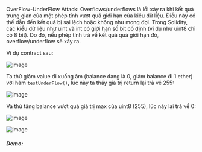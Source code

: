 OverFlow-UnderFlow Attack: Overflows/underflows là lỗi xảy ra khi kết quả trung gian của một phép tính vượt quá giới hạn của kiểu dữ liệu. Điều này có thể dẫn đến kết quả bị sai lệch hoặc không như mong đợi. Trong Solidity, các kiểu dữ liệu như uint và int có giới hạn số bit cố định (ví dụ như uint8 chỉ có 8 bit). Do đó, nếu phép tính trả về kết quả quá giới hạn đó, overflow/underflow sẽ xảy ra.

Ví dụ contract sau:

![image](https://github.com/NVex0/BLOCKCHAIN/assets/113530029/40aadd88-ad0e-433a-aeba-df26fb2bb583)

Ta thử giảm value đi xuống âm (balance đang là 0, giảm balance đi 1 ether) với hàm `testUnderFlow()`, lúc này ta thấy giá trị return lại trả về 255:

![image](https://github.com/NVex0/BLOCKCHAIN/assets/113530029/4c52a9f4-f1c4-4ffe-b28c-fdd34c618846)

Và thử tăng balance vượt quá giá trị max của uint8 (255), lúc này lại trả về 0:

![image](https://github.com/NVex0/BLOCKCHAIN/assets/113530029/3512c181-b4c0-40ec-bb3e-0a182bc8ba92)

![image](https://github.com/NVex0/BLOCKCHAIN/assets/113530029/057427c1-d304-4726-a51c-675a35c3569d)

##### Demo:

